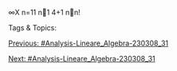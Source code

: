  ∞X
n=11
n1
4+1
nn!

   Tags & Topics:
   

[Previous: #Analysis-Lineare_Algebra-230308_31](Analysis-Lineare_Algebra-230308_31.md)

[Next: #Analysis-Lineare_Algebra-230308_31](Analysis-Lineare_Algebra-230308_31.md)